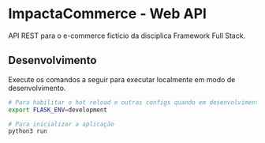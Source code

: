 # ImpactaCommerce - Web API

API REST para o e-commerce fictício da disciplica Framework Full Stack.

## Desenvolvimento

Execute os comandos a seguir para executar localmente em modo de desenvolvimento.

```sh
# Para habilitar o hot reload e outras configs quando em desenvolvimento
export FLASK_ENV=development

# Para inicializar a aplicação
python3 run
```